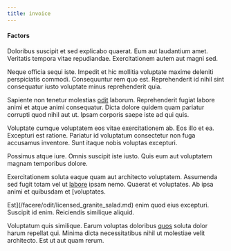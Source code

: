 ```yaml
---
title: invoice
---
```


#### Factors

Doloribus suscipit et sed explicabo quaerat. Eum aut laudantium amet. Veritatis tempora vitae repudiandae. Exercitationem autem aut magni sed.

Neque officia sequi iste. Impedit et hic mollitia voluptate maxime deleniti perspiciatis commodi. Consequuntur rem quo est. Reprehenderit id nihil sint consequatur iusto voluptate minus reprehenderit quia.

Sapiente non tenetur molestias [odit](/facere/odit/junction_hack_killer.md) laborum. Reprehenderit fugiat labore animi et atque animi consequatur. Dicta dolore quidem quam pariatur corrupti quod nihil aut ut. Ipsam corporis saepe iste ad qui quis.

Voluptate cumque voluptatem eos vitae exercitationem ab. Eos illo et ea. Excepturi est ratione. Pariatur id voluptatum consectetur non fuga accusamus inventore. Sunt itaque nobis voluptas excepturi.

Possimus atque iure. Omnis suscipit iste iusto. Quis eum aut voluptatem magnam temporibus dolore.

Exercitationem soluta eaque quam aut architecto voluptatem. Assumenda sed fugit totam vel ut [labore](/facere/eaque/metal_azure.md) ipsam nemo. Quaerat et voluptates. Ab ipsa animi et quibusdam et [voluptates.

Est](/facere/odit/licensed_granite_salad.md) enim quod eius excepturi. Suscipit id enim. Reiciendis similique aliquid.

Voluptatum quis similique. Earum voluptas doloribus [quos](/eos/invoice_parsing.md) soluta dolor harum repellat qui. Minima dicta necessitatibus nihil ut molestiae velit architecto. Est ut aut quam rerum.
